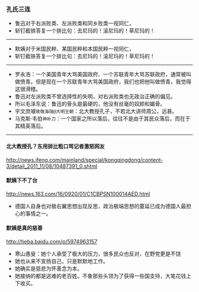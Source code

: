 ### 孔氏三连
- 鲁迅对于右派败类、左派败类和同乡败类一视同仁，
- 斩钉截铁答复一个排比句：去尼玛的！滚尼玛的！草尼玛的！
---
- 默姨对于米国民粹、某国民粹和本国民粹一视同仁，
- 斩钉截铁答复一个排比句：去尼玛的！滚尼玛的！草尼玛的！
---
- 罗永浩：一个美国青年大骂美国政府、一个苏联青年大骂苏联政府，通常被叫做愤青。但是现在一个苏联青年大骂美国政府，我们也把他叫做愤青，我觉得这很滑稽。
- 鲁迅对左派败类不曾选择性的失明，对右派败类也无政治正确的偏见。
- 所以毛泽东说：鲁迅的骨头是最硬的，他没有丝毫的奴颜和媚骨。
- 宇文庶噱`致敬海瑞@大明王朝`：北大教授孔子，不若北大讲师周公，远甚。
- 马克斯·韦伯`神补刀`：一个国家之所以落后，往往不是由于其民众落后，而在于其精英落后。
---
#### 北大教授孔？东用排比粗口骂记者激怒网友
http://news.ifeng.com/mainland/special/kongqingdong/content-3/detail_2011_11/08/10487391_0.shtml
#### 默姨下不了台
http://news.163.com/16/0920/01/C1CBPSN100014AED.html
- 德国人自身也对极右翼思想出现反思，政治极端思想的蔓延已成为德国人最担心的事情之一。
#### 默姨是真的慈善
http://tieba.baidu.com/p/5974963157
- 寒山愚叟：她个人承受了极大的压力，很多民众也反对，在野党更是不饶
- 她也从来不宣扬自己，只是默默地工作。
- 她确实是慈悲为怀善念为本。
- 她接纳的都是逃难的老百姓。不象那些头领为了获得一些国支持，大笔花钱上下收买。